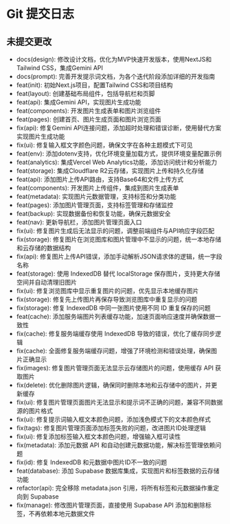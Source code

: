 # Git 提交日志

## 未提交更改

- docs(design): 修改设计文档，优化为MVP快速开发版本，使用NextJS和Tailwind CSS，集成Gemini API
- docs(prompt): 完善开发提示词文档，为各个迭代阶段添加详细的开发指南
- feat(init): 初始Next.js项目，配置Tailwind CSS和项目结构
- feat(layout): 创建基础布局组件，包括导航栏和页脚
- feat(api): 集成Gemini API，实现图片生成功能
- feat(components): 开发图片生成表单和图片浏览组件
- feat(pages): 创建首页、图片生成页面和图片浏览页面
- fix(api): 修复Gemini API连接问题，添加超时处理和错误诊断，使用替代方案实现图片生成功能
- fix(ui): 修复输入框文字颜色问题，确保文字在各种主题模式下可见
- feat(env): 添加dotenv支持，优化环境变量加载方式，提供环境变量配置示例
- feat(analytics): 集成Vercel Web Analytics功能，添加访问统计和分析能力
- feat(storage): 集成Cloudflare R2云存储，实现图片上传和持久化存储
- feat(api): 添加图片上传API路由，支持Base64和文件上传方式
- feat(components): 开发图片上传组件，集成到图片生成表单
- feat(metadata): 实现图片元数据管理，支持标签和分类功能
- feat(pages): 添加图片管理页面，支持标签管理和存储监控
- feat(backup): 实现数据备份和恢复功能，确保元数据安全
- feat(nav): 更新导航栏，添加图片管理页面入口
- fix(ui): 修复图片生成后无法显示的问题，调整前端组件与API响应字段匹配
- fix(storage): 修复图片在浏览图库和图片管理中不显示的问题，统一本地存储和云存储的数据结构
- fix(api): 修复图片上传API错误，添加手动解析JSON请求体的逻辑，统一字段名称
- feat(storage): 使用 IndexedDB 替代 localStorage 保存图片，支持更大存储空间并自动清理旧图片
- fix(ui): 修复浏览图库中显示重复图片的问题，优先显示本地缓存图片
- fix(storage): 修复先上传图片再保存导致浏览图库中重复显示的问题
- fix(storage): 修复 IndexedDB 中同一张图片使用不同 ID 重复保存的问题
- feat(cache): 添加服务端图片列表缓存功能，加速页面响应速度并确保数据一致性
- fix(cache): 修复服务端缓存使用 IndexedDB 导致的错误，优化了缓存同步逻辑
- fix(cache): 全面修复服务端缓存问题，增强了环境检测和错误处理，确保图片正确显示
- fix(images): 修复图片管理页面无法显示云存储图片的问题，使用缓存 API 获取图片
- fix(delete): 优化删除图片逻辑，确保同时删除本地和云存储中的图片，并更新缓存
- fix(ui): 修复图片管理页面图片无法显示和提示词不正确的问题，兼容不同数据源的图片格式
- fix(ui): 修复提示词输入框文本颜色问题，添加浅色模式下的文本颜色样式
- fix(tags): 修复图片管理页面添加标签失败的问题，改进图片ID处理逻辑
- fix(ui): 修复添加标签输入框文本颜色问题，增强输入框可读性
- fix(metadata): 添加元数据 API 和自动创建元数据功能，解决标签管理依赖问题
- fix(id): 修复 IndexedDB 和元数据中图片ID不一致的问题
- feat(database): 添加 Supabase 数据库集成，实现图片和标签数据的云存储功能
- refactor(api): 完全移除 metadata.json 引用，将所有标签和元数据操作重定向到 Supabase
- fix(manage): 修改图片管理页面，直接使用 Supabase API 添加和删除标签，不再依赖本地元数据文件
